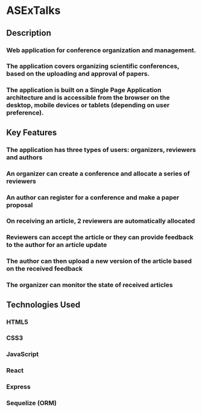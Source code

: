 # ASExTalks
## Description
### Web application for conference organization and management.
### The application covers organizing scientific conferences, based on the uploading and approval of papers.
### The application is built on a Single Page Application architecture and is accessible from the browser on the desktop, mobile devices or tablets (depending on user preference).


## Key Features
### The application has three types of users:  organizers, reviewers and authors
### An organizer can create a conference and allocate a series of reviewers
### An author can register for a conference and make a paper proposal
### On receiving an article, 2 reviewers are automatically allocated
### Reviewers can accept the article or they can provide feedback to the author for an article update
### The author can then upload a new version of the article based on the received feedback
### The organizer can monitor the state of received articles


## Technologies Used
### HTML5
### CSS3
### JavaScript
### React
### Express
### Sequelize (ORM)
